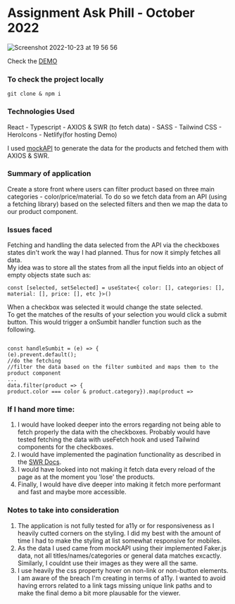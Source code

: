 # Assignment Ask Phill - October 2022

![Screenshot 2022-10-23 at 19 56 56](https://user-images.githubusercontent.com/71289091/197408138-3c04592e-8a28-4521-9f30-e7123a00f1a9.png)

Check the [DEMO](https://steady-sherbet-6b99d9.netlify.app/)

### To check the project locally
``git clone & npm i``

### Technologies Used
React - Typescript - AXIOS & SWR (to fetch data) - SASS - Tailwind CSS - HeroIcons - Netlify(for hosting Demo)

I used [mockAPI](https://mockapi.io/docs) to generate the data for the products and fetched them with AXIOS & SWR.

### Summary of application
Create a store front where users can filter product based on three main categories - color/price/material. To do so we fetch data from an API (using a fetching library) based on the selected filters and then we map the data to our product component. 

### Issues faced
Fetching and handling the data selected from the API via the checkboxes states din't work the way I had planned. Thus for now it simply fetches all data. 
<br>
My idea was to store all the states from all the input fields into an object of empty objects state such as:

``const [selected, setSelected] = useState<{
  color: [],
  categories: [],  
  material: [],
  price: [],
  etc
}>()``

When a checkbox was selected it would change the state selected. 
<br>
To get the matches of the results of your selection you would click a submit button. 
This would trigger a onSumbit handler function such as the following. 

<code>
const handleSumbit = (e) => {
(e).prevent.default();
//do the fetching
//filter the data based on the filter sumbited and maps them to the product component
...
data.filter(product => {
product.color === color & product.category}).map(product => <Product product={product} />
</code>

### If I hand more time:
1. I would have looked deeper into the errors regarding not being able to fetch properly the data with the checkboxes. Probably would have tested fetching the data with useFetch hook and used Tailwind components for the checkboxes.
2. I would have implemented the pagination functionality as described in the [SWR Docs](https://swr.vercel.app/docs/pagination).
3. I would have looked into not making it fetch data every reload of the page as at the moment you 'lose' the products.
4. Finally, I would have dive deeper into making it fetch more performant and fast and maybe more accessible. 

### Notes to take into consideration
1. The application is not fully tested for a11y or for responsiveness as I heavily cutted corners on the styling. I did my best with the amount of time I had to make the styling at list somewhat responsive for mobiles. 
2. As the data I used came from mockAPI using their implemented Faker.js data, not all titles/names/categories or general data matches excactly. Similarly, I couldnt use their images as they were all the same. 
3. I use heavily the css property hover on non-link or non-button elements. I am aware of the breach I'm creating in terms of a11y. I wanted to avoid having errors related to a link tags missing unique link paths and to make the final demo a bit more plausable for the viewer. 
